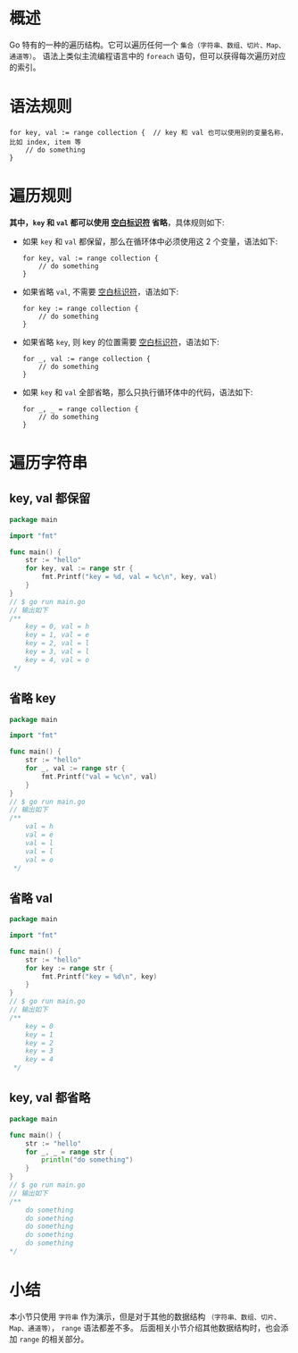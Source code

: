 # 概述
Go 特有的一种的遍历结构。它可以遍历任何一个 `集合（字符串、数组、切片、Map、通道等）`。
语法上类似主流编程语言中的 `foreach` 语句，但可以获得每次遍历对应的索引。

# 语法规则
```shell
for key, val := range collection {  // key 和 val 也可以使用别的变量名称，比如 index, item 等
    // do something
} 
```

# 遍历规则
**其中，`key` 和 `val` 都可以使用 [空白标识符](blank_operator.md) 省略**，具体规则如下:
* 如果 `key` 和 `val` 都保留，那么在循环体中必须使用这 2 个变量，语法如下:
    ```shell
    for key, val := range collection {
        // do something
    }
    ```
* 如果省略 `val`, 不需要 [空白标识符](blank_operator.md)，语法如下:
    ```shell
    for key := range collection {
        // do something
    }
    ```
* 如果省略 `key`, 则 key 的位置需要 [空白标识符](blank_operator.md)，语法如下:
    ```shell
    for _, val := range collection {
        // do something
    }
    ```
* 如果 `key` 和 `val` 全部省略，那么只执行循环体中的代码，语法如下:
    ```shell
    for _, _ = range collection {
        // do something
    }
    ```

# 遍历字符串

## key, val 都保留
```go
package main

import "fmt"

func main() {
	str := "hello"
	for key, val := range str {
		fmt.Printf("key = %d, val = %c\n", key, val)
	}
}
// $ go run main.go
// 输出如下 
/**
    key = 0, val = h
    key = 1, val = e
    key = 2, val = l
    key = 3, val = l
    key = 4, val = o
 */
```

## 省略 key
```go
package main

import "fmt"

func main() {
	str := "hello"
	for _, val := range str {
		fmt.Printf("val = %c\n", val)
	}
}
// $ go run main.go
// 输出如下 
/**
    val = h
    val = e
    val = l
    val = l
    val = o
 */
```

## 省略 val
```go
package main

import "fmt"

func main() {
	str := "hello"
	for key := range str {
		fmt.Printf("key = %d\n", key)
	}
}
// $ go run main.go
// 输出如下 
/**
    key = 0
    key = 1
    key = 2
    key = 3
    key = 4
 */
```

## key, val 都省略
```go
package main

func main() {
	str := "hello"
	for _, _ = range str {
		println("do something")
	}
}
// $ go run main.go
// 输出如下 
/**
    do something
    do something
    do something
    do something
    do something
*/
```

# 小结
本小节只使用 `字符串` 作为演示，但是对于其他的数据结构 `（字符串、数组、切片、Map、通道等）`， `range` 语法都差不多。
后面相关小节介绍其他数据结构时，也会添加 `range` 的相关部分。